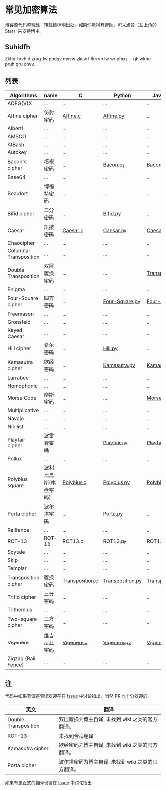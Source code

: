 # 常见加密算法

[博客](http://www.lellansin.com/tutorials/ciphers)源代码整理处，转载请标明出处。如果你觉得有帮助，可以点赞（左上角的Star）来支持博主。

## Suhidfh

Zkhq l xvh d zrug, lw phdqv mxvw zkdw l fkrrvh lw wr phdq -- qhlwkhu pruh qru ohvv.

## 列表

| Algorithms | name    | C      | Python  |  Javascript |
|------------|---------|--------|---------|-------------|
| ADFG(V)X | ... | ... | ... | ...
| Affine cipher | 仿射密码 | [Affine.c](https://github.com/Lellansin/cipher-examples/blob/master/c/Affine.c) | [Affine.py](https://github.com/Lellansin/cipher-examples/blob/master/python/Affine.py) | ...
| Alberti | ... | ... | ... | ...
| AMSCO | ... | ... | ... | ...
| AtBash| ... | ... | ... | ...
| Autokey | ... | ... | ... | ...
| Bacon's cipher | 培根密码 | ... |[Bacon.py](https://github.com/Lellansin/cipher-examples/blob/master/python/Bacon.py) | [Bacon.js](https://github.com/Lellansin/cipher-examples/blob/master/javascript/Bacon.js) 
| Base64 | ... | ... | ... | ...
| Beaufort | 博福特密码 | ... | ... | ...
| Bifid cipher| 二分密码 | ... | [Bifid.py](https://github.com/Lellansin/cipher-examples/blob/master/python/Bifid.py) | ...
| Caesar | 凯撒密码 |[Caesar.c](https://github.com/Lellansin/cipher-examples/blob/master/c/Caesar.c) |[Caesar.py](https://github.com/Lellansin/cipher-examples/blob/master/python/Caesar.py) |[Caesar.js](https://github.com/Lellansin/cipher-examples/blob/master/javascript/Caesar.js) 
| Chaocipher | ... | ... | ... | ...
| Columnar Transposition | ... | ... | ... | ...
| Double Transposition | 双层置换密码 | ... | ... | [Transposition.js](https://github.com/Lellansin/Cipher-examples/blob/master/javascript/DoubleTransposition.js)
| Enigma | ... | ... | ... | ...
| Four-Square cipher | 四方密码 | ... | [Four-Square.py](https://github.com/Lellansin/cipher-examples/blob/master/python/Four-Square.py) | [Four-Square.js](https://github.com/Lellansin/cipher-examples/blob/master/javascript/Four-Square.js)
| Freemason | ... | ... | ... | ...
| Gronsfeld | ... | ... | ... | ...
| Keyed Caesar | ... | ... | ... | ...
| Hill cipher | 希尔密码 | ... | [Hill.py](https://github.com/Lellansin/cipher-examples/blob/master/python/Hill.py) | ...
| Kamasutra cipher | 欲经密码 | ... | [Kamasutra.py](https://github.com/Lellansin/cipher-examples/blob/master/python/Kamasutra.py) | [Kamasutra.js](https://github.com/Lellansin/cipher-examples/blob/master/javascript/Kamasutra.js)
| Larrabee | ... | ... | ... | ...
| Homophonic | ... | ... | ... | ...
| Morse Code | 摩斯密码 | ... | ... | [Morse.js](https://github.com/Lellansin/Cipher-examples/blob/master/javascript/Morse.js)
| Multiplicative | ... | ... | ... | ...
| Navajo | ... | ... | ... | ...
| Nihilist | ... | ... | ... | ...
| Playfair cipher | 波雷費密碼 | ... | [Playfair.py](https://github.com/Lellansin/cipher-examples/blob/master/python/Playfair.py) | [Playfair.js](https://github.com/Lellansin/cipher-examples/blob/master/javascript/Playfair.js)
| Pollux | ... | ... | ... | ...
| Polybius square |波利比烏斯(棋盘密码)|[Polybius.c](https://github.com/Lellansin/cipher-examples/blob/master/c/Polybius.c) | [Polybius.py](https://github.com/Lellansin/cipher-examples/blob/master/python/Polybius.py) | [Polybius.js](https://github.com/Lellansin/cipher-examples/blob/master/javascript/Polybius.js)
| Porta cipher | 波尔塔密码 | ... | [Porta.py](https://github.com/Lellansin/cipher-examples/blob/master/python/Porta.py) | ...
| Railfence | ... | ... | ... | ...
| ROT-13 | ROT-13 | [ROT13.c](https://github.com/Lellansin/cipher-examples/blob/master/c/ROT13.c)| [ROT13.py](https://github.com/Lellansin/cipher-examples/blob/master/python/ROT13.py) | [ROT13.js](https://github.com/Lellansin/cipher-examples/blob/master/javascript/ROT13.js)
| Scytale | ... | ... | ... | ...
| Skip | ... | ... | ... | ...
| Templar | ... | ... | ... | ...
| Transposition cipher | 置换密码 | [Transposition.c](https://github.com/Lellansin/cipher-examples/blob/master/c/Transposition.c) | [Transposition.py](https://github.com/Lellansin/cipher-examples/blob/master/python/Transposition.py) | [Transposition.js](https://github.com/Lellansin/cipher-examples/blob/master/javascript/Transposition.js)
| Trifid cipher | 三分密码 | ... | ... | ...
| Trithemius | ... | ... | ... | ...
| Two-square cipher | 二方密码 | ... | ... | ...
| Vigenère | 维吉尼亚密码 | [Vigenere.c](https://github.com/Lellansin/cipher-examples/blob/master/c/Vigenere.c)  | [Vigenere.py](https://github.com/Lellansin/cipher-examples/blob/master/python/Vigenere.py) | [Vigenere.js](https://github.com/Lellansin/cipher-examples/blob/master/javascript/Vigenere.js)
| Zigzag (Rail Fence) | ... | ... | ... | ...


## 注

代码中如果有偏差谬误欢迎在在 [Issue](https://github.com/Lellansin/Cipher-examples/issues/) 中讨论指出，当然 PR 也十分欢迎的。


| 英文                  | 翻译 |
|----------------------|---------|
| Double Transposition | 双层置换为博主自译, 未找到 wiki 之类的官方翻译。
| ROT-13 | 未找到合适翻译
| Kamasutra cipher | 欲经密码为博主自译, 未找到 wiki 之类的官方翻译。
| Porta cipher | 波尔塔密码为博主自译, 未找到 wiki 之类的官方翻译。

如果有更正式的翻译也请在 [Issue](https://github.com/Lellansin/Cipher-examples/issues/) 中讨论指出

